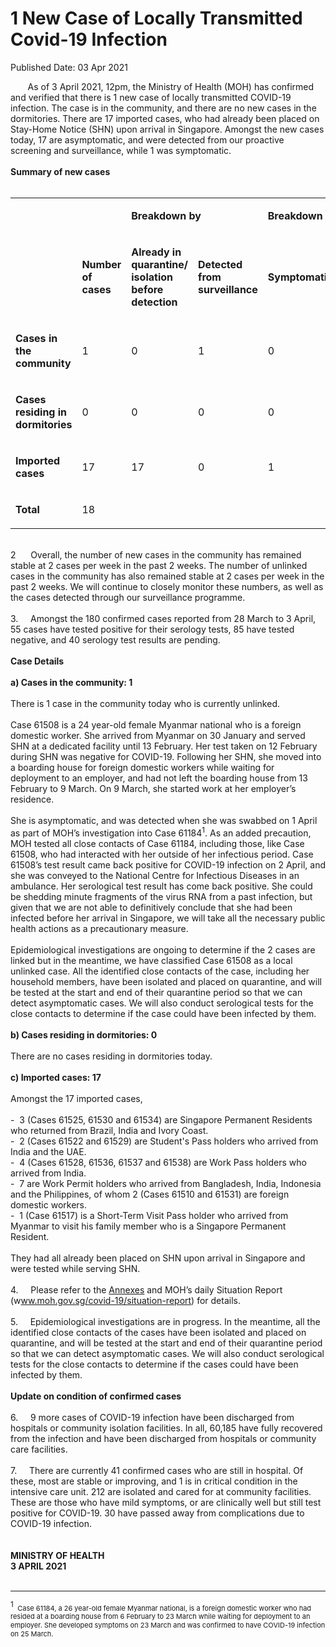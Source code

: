 <html>
    <meta http-equiv="Content-Type" content="text/html; charset=utf-8"/>
    <meta charset="utf-8"/>
    <title>1 New Case of Locally Transmitted  Covid-19 Infection</title>
    <body><h1>1 New Case of Locally Transmitted  Covid-19 Infection</h1>
    <p>Published Date: 03 Apr 2021</p> &nbsp; &nbsp; &nbsp; &nbsp;As of 3 April 2021, 12pm, the Ministry of Health (MOH) has confirmed and verified that there is 1 new case of locally transmitted COVID-19 infection. The case is in the community, and there are no new cases in the dormitories. There are 17 imported cases, who had already been placed on Stay-Home Notice (SHN) upon arrival in Singapore. Amongst the new cases today, 17 are asymptomatic, and were detected from our proactive screening and surveillance, while 1 was symptomatic.&nbsp;&nbsp;<br><br><strong>Summary of new cases<br></strong><div><br><div dir="ltr" align="left"><table><colgroup><col width="129"><col width="60"><col width="16"><col width="96"><col width="96"><col width="16"><col width="96"><col width="96"></colgroup><tbody><tr><td><br></td><td><strong><br></strong></td><td colspan="2"><p dir="ltr"><strong>Breakdown by</strong></p></td><td colspan="2"><p dir="ltr"><strong>Breakdown by</strong></p></td></tr><tr><td><strong><br></strong></td><td><p dir="ltr"><strong>Number of cases</strong></p></td><td><p dir="ltr"><strong>Already in quarantine/ isolation before detection</strong></p></td><td><p dir="ltr"><strong>Detected from surveillance</strong></p></td><td><p dir="ltr"><strong>Symptomatic</strong></p></td><td><p dir="ltr"><strong>Asymptomatic</strong></p></td></tr><tr><td><p dir="ltr"><strong>Cases in the community</strong></p></td><td><p dir="ltr">1</p></td><td><p dir="ltr">0</p></td><td><p dir="ltr">1</p></td><td><p dir="ltr">0</p></td><td><p dir="ltr">1</p></td></tr><tr><td><p dir="ltr"><strong>Cases residing in dormitories</strong></p></td><td><p dir="ltr">0</p></td><td><p dir="ltr">0</p></td><td><p dir="ltr">0</p></td><td><p dir="ltr">0</p></td><td><p dir="ltr">0</p></td></tr><tr><td><p dir="ltr"><strong>Imported cases</strong></p></td><td><p dir="ltr">17</p></td><td><p dir="ltr">17</p></td><td><p dir="ltr">0</p></td><td><p dir="ltr">1</p></td><td><p dir="ltr">16</p></td></tr><tr><td><p dir="ltr"><strong>Total</strong></p></td><td><p dir="ltr">18</p></td><td><br></td><td><br></td><td><br></td><td><br></td></tr></tbody></table></div><br>2&nbsp; &nbsp; &nbsp; Overall, the number of new cases in the community has remained stable at 2 cases per week in the past 2 weeks. The number of unlinked cases in the community has also remained stable at 2 cases per week in the past 2 weeks. We will continue to closely monitor these numbers, as well as the cases detected through our surveillance programme.<br><br>3.&nbsp; &nbsp; &nbsp;Amongst the 180 confirmed cases reported from 28 March to 3 April, 55 cases have tested positive for their serology tests, 85 have tested negative, and 40 serology test results are pending.<br><br><strong>Case Details</strong><br><br><strong>a) Cases in the community: 1<br></strong><br><div>There is 1 case in the community today who is currently unlinked.&nbsp;<br><br>Case 61508 is a 24 year-old female Myanmar national who is a foreign domestic worker. She arrived from Myanmar on 30 January and served SHN at a dedicated facility until 13 February. Her test taken on 12 February during SHN was negative for COVID-19. Following her SHN, she moved into a boarding house for foreign domestic workers while waiting for deployment to an employer, and had not left the boarding house from 13 February to 9 March. On 9 March, she started work at her employer’s residence.<br><br>She is asymptomatic, and was detected when she was swabbed on 1 April as part of MOH’s investigation into Case 61184<sup>1</sup>. As an added precaution, MOH tested all close contacts of Case 61184, including those, like Case 61508, who had interacted with her outside of her infectious period. Case 61508’s test result came back positive for COVID-19 infection on 2 April, and she was conveyed to the National Centre for Infectious Diseases in an ambulance. Her serological test result has come back positive. She could be shedding minute fragments of the virus RNA from a past infection, but given that we are not able to definitively conclude that she had been infected before her arrival in Singapore, we will take all the necessary public health actions as a precautionary measure.&nbsp;<br><br>Epidemiological investigations are ongoing to determine if the 2 cases are linked but in the meantime, we have classified Case 61508 as a local unlinked case. All the identified close contacts of the case, including her household members, have been isolated and placed on quarantine, and will be tested at the start and end of their quarantine period so that we can detect asymptomatic cases. We will also conduct serological tests for the close contacts to determine if the case could have been infected by them.&nbsp;<br><br><strong>b) Cases residing in dormitories: 0</strong><br><br>There are no cases residing in dormitories today.&nbsp;<br><br><strong>c) Imported cases: 17<br></strong><br>Amongst the 17 imported cases,&nbsp;<br><br>-&nbsp; 3 (Cases 61525, 61530 and 61534) are Singapore Permanent Residents who returned from Brazil, India and Ivory Coast.<br>-&nbsp; 2 (Cases 61522 and 61529) are Student's Pass holders who arrived from India and the UAE.<br>-&nbsp; 4 (Cases 61528, 61536, 61537 and 61538) are Work Pass holders who arrived from India.<br>-&nbsp; 7 are Work Permit holders who arrived from Bangladesh, India, Indonesia and the Philippines, of whom 2 (Cases 61510 and 61531) are foreign domestic workers.<br>-&nbsp; 1 (Case 61517) is a Short-Term Visit Pass holder who arrived from Myanmar to visit his family member who is a Singapore Permanent Resident.&nbsp;<br><br>They had all already been placed on SHN upon arrival in Singapore and were tested while serving SHN.&nbsp;<br><br>4.&nbsp; &nbsp; &nbsp;Please refer to the <a href="/docs/librariesprovider5/default-document-library/annexes6d355520c03247e1ba218d4405d3a397.pdf?sfvrsn=20071256_0" title="Annexes">Annexes</a>&nbsp;and MOH’s daily Situation Report (w<a href="https://www.moh.gov.sg/covid-19/situation-report" title="" class="" target="">ww.moh.gov.sg/covid-19/situation-report</a>) for details.&nbsp;<br><br>5.&nbsp; &nbsp; &nbsp;Epidemiological investigations are in progress. In the meantime, all the identified close contacts of the cases have been isolated and placed on quarantine, and will be tested at the start and end of their quarantine period so that we can detect asymptomatic cases. We will also conduct serological tests for the close contacts to determine if the cases could have been infected by them.<br><br><strong>Update on condition of confirmed cases</strong><br><br>6.&nbsp; &nbsp; &nbsp;9 more cases of COVID-19 infection have been discharged from hospitals or community isolation facilities. In all, 60,185 have fully recovered from the infection and have been discharged from hospitals or community care facilities.&nbsp;<br><br>7.&nbsp; &nbsp; &nbsp;There are currently 41 confirmed cases who are still in hospital. Of these, most are stable or improving, and 1 is in critical condition in the intensive care unit. 212 are isolated and cared for at community facilities. These are those who have mild symptoms, or are clinically well but still test positive for COVID-19. 30 have passed away from complications due to COVID-19 infection.&nbsp;<br><br><br><strong>MINISTRY OF HEALTH<br>3 APRIL 2021</strong><br>&nbsp;<br><hr><sup>1&nbsp;&nbsp;</sup><span style="font-size: 11px;">Case 61184, a 26 year-old female Myanmar national, is a foreign domestic worker who had resided at a boarding house from 6 February to 23 March while waiting for deployment to an employer. She developed symptoms on 23 March and was confirmed to have COVID-19 infection on 25 March.&nbsp;</span><div><br></div></div><br></div></body>
</html>